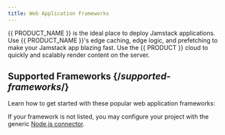 ```yaml
---
title: Web Application Frameworks
---
```


{{ PRODUCT_NAME }} is the ideal place to deploy Jamstack applications. Use {{ PRODUCT_NAME }}'s edge caching, edge logic, and prefetching to make your Jamstack app blazing fast. Use the {{ PRODUCT }} cloud to quickly and scalably render content on the server.

## Supported Frameworks {/*supported-frameworks*/}

Learn how to get started with these popular web application frameworks:

<Frameworks />

If your framework is not listed, you may configure your project with the generic [Node.js connector](/applications/v7/sites_frameworks/getting_started/nodejs_connector).
